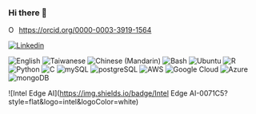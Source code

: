 ### Hi there 👋

<div itemscope itemtype="https://schema.org/Person"><a itemprop="sameAs" content="https://orcid.org/0000-0003-3919-1564" href="https://orcid.org/0000-0003-3919-1564" target="orcid.widget" rel="me noopener noreferrer" style="vertical-align:top;"><img src="https://orcid.org/sites/default/files/images/orcid_16x16.png" style="width:1em;margin-right:.5em;" alt="ORCID iD icon">https://orcid.org/0000-0003-3919-1564</a></div>

[![Linkedin](https://img.shields.io/badge/linkedin-Mingze%20(Rico)%20Huang-blue)](https://www.linkedin.com/in/mingze-rico-huang-a7986b21a/)

![English](https://img.shields.io/badge/English-proficient-green)
![Taiwanese](https://img.shields.io/badge/Taiwanese-native-brightgreen)
![Chinese (Mandarin)](https://img.shields.io/badge/Chinese%20(Mandarin)-native-green)
![Bash](https://img.shields.io/badge/Bash-000000?style=flat&logo=gnu&logoColor=white)
![Ubuntu](https://img.shields.io/badge/Ubuntu-E95420??style=flat&logo=ubuntu&logoColor=white)
![R](https://img.shields.io/badge/R-276DC3??style=flat&logo=r&logoColor=white)
![Python](https://img.shields.io/badge/Python-14354C?style=flat&logo=python&logoColor=white)
![C](https://img.shields.io/badge/C-00599C??style=flat&logo=c&logoColor=white)
![mySQL](https://img.shields.io/badge/MySQL-00000F??style=flat&logo=mysql&logoColor=white)
![postgreSQL](https://img.shields.io/badge/PostgreSQL-316192??style=flat&logo=postgresql&logoColor=white)
![AWS](https://img.shields.io/badge/Amazon_AWS-232F3E??style=flat&logo=amazon-aws&logoColor=white)
![Google Cloud](https://img.shields.io/badge/Google_Cloud-4285F4??style=flat&logo=google-cloud&logoColor=white)
![Azure](https://img.shields.io/badge/Microsoft_Azure-0089D6??style=flat&logo=microsoft-azure&logoColor=white)
![mongoDB](https://img.shields.io/badge/MongoDB-4EA94B??style=flat&logo=mongodb&logoColor=white)

![Intel Edge AI](https://img.shields.io/badge/Intel Edge AI-0071C5?style=flat&logo=intel&logoColor=white)

<!--
**mingzehuang/mingzehuang** is a ✨ _special_ ✨ repository because its `README.md` (this file) appears on your GitHub profile.

Here are some ideas to get you started:

- 🔭 I’m currently working on R and Python package development.
- 🌱 I’m currently learning data processing and machine learning.
- 👯 I’m looking to collaborate on any project associated with big data, machine learning and AI (drone programming).
- 💬 Ask me about ...
- 📫 How to reach me: ...
- 😄 Pronouns: ...
- ⚡ Fun fact: ...
-->
              
